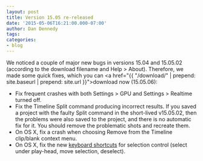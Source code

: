 ```yaml
---
layout: post
title: Version 15.05 re-released
date: '2015-05-06T16:21:00.000-07:00'
author: Dan Dennedy
tags: 
categories:
- blog
---
```


We noticed a couple of major new bugs in versions 15.04 and 15.05.02 (according to the download filename and Help > About). Therefore, we made some quick fixes, which you can <a href="{{  "/download/" | prepend: site.baseurl | prepend: site.url }}">download now (15.05.06)</a>:<br>
<ul><li>Fix frequent crashes with both Settings > GPU and Settings > Realtime turned off.</li><li>Fix the Timeline Split command producing incorrect results. If you saved a project with the faulty Split command in the short-lived v15.05.02, then the problems were also saved to the project, and there is no automatic fix for it. You should remove the problematic shots and recreate them.</li><li>On OS X, fix a crash when choosing Remove from the Timeline clip/blank context menu.</li><li>On OS X, fix the new <a href="{{  "/howtos/keyboard-shortcuts/" | prepend: site.baseurl | prepend: site.url }}">keyboard shortcuts</a> for selection control (select under play-head, move selection, deselect).</li></ul>
